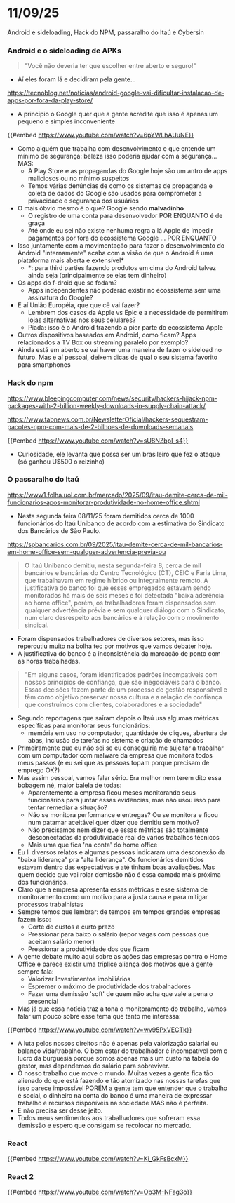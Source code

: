 # 11/09/25

Android e sideloading, Hack do NPM, passaralho do Itaú e Cybersin

### Android e o sideloading de APKs

> "Você não deveria ter que escolher entre aberto e seguro!"

- Aí eles foram lá e decidiram pela gente...

<https://tecnoblog.net/noticias/android-google-vai-dificultar-instalacao-de-apps-por-fora-da-play-store/>

- A princípio o Google quer que a gente acredite que isso é apenas um pequeno e simples inconveniente

{{#embed https://www.youtube.com/watch?v=6pYWLhAUuNE}}

- Como alguém que trabalha com desenvolvimento e que entende um mínimo de segurança: beleza isso poderia ajudar com a segurança... MAS:
  - A Play Store e as propagandas do Google hoje são um antro de apps maliciosos ou no mínimo suspeitos
  - Temos várias denúncias de como os sistemas de propaganda e coleta de dados do Google são usados para comprometer a privacidade e segurança dos usuários
- O mais óbvio mesmo é o que? Google sendo **malvadinho**
  - O registro de uma conta para desenvolvedor POR ENQUANTO é de graça
  - Até onde eu sei não existe nenhuma regra a lá Apple de impedir pagamentos por fora do ecossistema Google ... POR ENQUANTO
- Isso juntamente com a movimentação para fazer o desenvolvimento do Android "internamente" acaba com a visão de que o Android é uma plataforma mais aberta e extensível\*
  - \*: para third parties fazendo produtos em cima do Android talvez ainda seja (principalmente se elas tem dinheiro)
- Os apps do f-droid que se fodam?
  - Apps independentes não poderão existir no ecossistema sem uma assinatura do Google?
- E aí União Européia, que que cê vai fazer?
  - Lembrem dos casos da Apple vs Epic e a necessidade de permitirem lojas alternativas nos seus celulares?
  - Piada: isso é o Android trazendo a pior parte do ecossistema Apple
- Outros dispositivos baseados em Android, como ficam? Apps relacionados a TV Box ou streaming paralelo por exemplo?
- Ainda está em aberto se vai haver uma maneira de fazer o sideload no futuro. Mas e aí pessoal, deixem dicas de qual o seu sistema favorito para smartphones

### Hack do npm

<https://www.bleepingcomputer.com/news/security/hackers-hijack-npm-packages-with-2-billion-weekly-downloads-in-supply-chain-attack/>

<https://www.tabnews.com.br/NewsletterOficial/hackers-sequestram-pacotes-npm-com-mais-de-2-bilhoes-de-downloads-semanais>

{{#embed https://www.youtube.com/watch?v=sU8NZbpI_s4}}

- Curiosidade, ele levanta que possa ser um brasileiro que fez o ataque (só ganhou U$500 o reizinho)

### O passaralho do Itaú

<https://www1.folha.uol.com.br/mercado/2025/09/itau-demite-cerca-de-mil-funcionarios-apos-monitorar-produtividade-no-home-office.shtml>

- Nesta segunda feira 08/11/25 foram demitidos cerca de 1000 funcionários do Itaú Unibanco de acordo com a estimativa do Sindicato dos Bancários de São Paulo.

<https://spbancarios.com.br/09/2025/itau-demite-cerca-de-mil-bancarios-em-home-office-sem-qualquer-advertencia-previa-ou>

> O Itaú Unibanco demitiu, nesta segunda-feira 8, cerca de mil bancários e bancárias do Centro Tecnológico (CT), CEIC e Faria Lima, que trabalhavam em regime híbrido ou integralmente remoto. A justificativa do banco foi que esses empregados estavam sendo monitorados há mais de seis meses e foi detectada "baixa aderência ao home office", porém, os trabalhadores foram dispensados sem qualquer advertência prévia e sem qualquer diálogo com o Sindicato, num claro desrespeito aos bancários e à relação com o movimento sindical.

- Foram dispensados trabalhadores de diversos setores, mas isso repercutiu muito na bolha tec por motivos que vamos debater hoje.
- A justificativa do banco é a inconsistência da marcação de ponto com as horas trabalhadas.

> "Em alguns casos, foram identificados padrões incompatíveis com nossos princípios de confiança, que são inegociáveis para o banco. Essas decisões fazem parte de um processo de gestão responsável e têm como objetivo preservar nossa cultura e a relação de confiança que construímos com clientes, colaboradores e a sociedade"

- Segundo reportagens que saíram depois o Itaú usa algumas métricas específicas para monitorar seus funcionários:
  - memória em uso no computador, quantidade de cliques, abertura de abas, inclusão de tarefas no sistema e criação de chamados
- Primeiramente que eu não sei se eu conseguiria me sujeitar a trabalhar com um computador com malware da empresa que monitora todos meus passos (e eu sei que as pessoas topam porque precisam de emprego OK?)
- Mas assim pessoal, vamos falar sério. Era melhor nem terem dito essa bobagem né, maior balela de todas:
  - Aparentemente a empresa ficou meses monitorando seus funcionários para juntar essas evidências, mas não usou isso para tentar remediar a situação?
  - Não se monitora performance e entregas? Ou se monitora e ficou num patamar aceitável quer dizer que demitiu sem motivo?
  - Não precisamos nem dizer que essas métricas são totalmente desconectadas da produtividade real de vários trabalhos técnicos
  - Mais uma que fica 'na conta' do home office
- Eu li diversos relatos e algumas pessoas indicaram uma desconexão da "baixa liderança" pra "alta liderança". Os funcionários demitidos estavam dentro das expectativas e até tinham boas avaliações. Mas quem decide que vai rolar demissão não é essa camada mais próxima dos funcionários.
- Claro que a empresa apresenta essas métricas e esse sistema de monitoramento como um motivo para a justa causa e para mitigar processos trabalhistas
- Sempre temos que lembrar: de tempos em tempos grandes empresas fazem isso:
  - Corte de custos a curto prazo
  - Pressionar para baixo o salário (repor vagas com pessoas que aceitam salário menor)
  - Pressionar a produtividade dos que ficam
- A gente debate muito aqui sobre as ações das empresas contra o Home Office e parece existir uma tríplice aliança dos motivos que a gente sempre fala:
  - Valorizar Investimentos imobiliários
  - Espremer o máximo de produtividade dos trabalhadores
  - Fazer uma demissão 'soft' de quem não acha que vale a pena o presencial
- Mas já que essa notícia traz a tona o monitoramento do trabalho, vamos falar um pouco sobre esse tema que tanto me interessa:

{{#embed https://www.youtube.com/watch?v=wv95PxVECTk}}

- A luta pelos nossos direitos não é apenas pela valorização salarial ou balanço vida/trabalho. O bem estar do trabalhador é incompatível com o lucro da burguesia porque somos apenas mais um custo na tabela do gestor, mas dependemos do salário para sobreviver.
- O nosso trabalho que move o mundo. Muitas vezes a gente fica tão alienado do que está fazendo e tão atomizado nas nossas tarefas que isso parece impossível PORÉM a gente tem que entender que o trabalho é social, o dinheiro na conta do banco é uma maneira de expressar trabalho e recursos disponíveis na sociedade MAS não é perfeita.
- E não precisa ser desse jeito.
- Todos meus sentimentos aos trabalhadores que sofreram essa demissão e espero que consigam se recolocar no mercado.

### React

{{#embed https://www.youtube.com/watch?v=Ki_GkFsBcxM}}

### React 2

{{#embed https://www.youtube.com/watch?v=Ob3M-NFag3o}}
